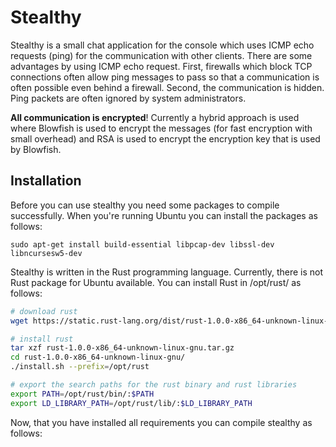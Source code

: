 # Stealthy
Stealthy is a small chat application for the console which uses ICMP echo requests (ping) for the communication with other clients. There are some advantages by using ICMP echo request.  First, firewalls which block TCP connections often allow ping messages to pass so that a communication is often possible even behind a firewall. Second, the communication is hidden. Ping packets are often ignored by system administrators. 

**All communication is encrypted**! Currently a hybrid approach is used where Blowfish is used to encrypt the messages (for fast encryption with small overhead) and RSA is used to encrypt the encryption key that is used by Blowfish.

## Installation

Before you can use stealthy you need some packages to compile successfully. When you're running Ubuntu you can install the packages as follows:

```sudo apt-get install build-essential libpcap-dev libssl-dev libncursesw5-dev```

Stealthy is written in the Rust programming language. Currently, there is not Rust package for Ubuntu available. You can install Rust in /opt/rust/ as follows:


```bash
# download rust
wget https://static.rust-lang.org/dist/rust-1.0.0-x86_64-unknown-linux-gnu.tar.gz

# install rust
tar xzf rust-1.0.0-x86_64-unknown-linux-gnu.tar.gz
cd rust-1.0.0-x86_64-unknown-linux-gnu/
./install.sh --prefix=/opt/rust

# export the search paths for the rust binary and rust libraries
export PATH=/opt/rust/bin/:$PATH
export LD_LIBRARY_PATH=/opt/rust/lib/:$LD_LIBRARY_PATH
```

Now, that you have installed all requirements you can compile stealthy as follows:



